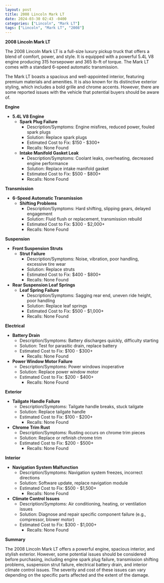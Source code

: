 ```yaml
---
layout: post
title: 2008 Lincoln Mark LT
date: 2024-03-30 02:43 -0400
categories: ["Lincoln", "Mark LT"]
tags: ["Lincoln", "Mark LT", "2008"]
---
```

**2008 Lincoln Mark LT**

The 2008 Lincoln Mark LT is a full-size luxury pickup truck that offers a blend of comfort, power, and style. It is equipped with a powerful 5.4L V8 engine producing 315 horsepower and 365 lb-ft of torque. The Mark LT comes with a standard 6-speed automatic transmission.

The Mark LT boasts a spacious and well-appointed interior, featuring premium materials and amenities. It is also known for its distinctive exterior styling, which includes a bold grille and chrome accents. However, there are some reported issues with the vehicle that potential buyers should be aware of.

**Engine**

* **5.4L V8 Engine**
    * **Spark Plug Failure**
        * Description/Symptoms: Engine misfires, reduced power, fouled spark plugs
        * Solution: Replace spark plugs
        * Estimated Cost to Fix: $150 - $300+
        * Recalls: None Found
    * **Intake Manifold Gasket Leak**
        * Description/Symptoms: Coolant leaks, overheating, decreased engine performance
        * Solution: Replace intake manifold gasket
        * Estimated Cost to Fix: $500 - $800+
        * Recalls: None Found

**Transmission**

* **6-Speed Automatic Transmission**
    * **Shifting Problems**
        * Description/Symptoms: Hard shifting, slipping gears, delayed engagement
        * Solution: Fluid flush or replacement, transmission rebuild
        * Estimated Cost to Fix: $300 - $2,000+
        * Recalls: None Found

**Suspension**

* **Front Suspension Struts**
    * **Strut Failure**
        * Description/Symptoms: Noise, vibration, poor handling, excessive tire wear
        * Solution: Replace struts
        * Estimated Cost to Fix: $400 - $800+
        * Recalls: None Found
* **Rear Suspension Leaf Springs**
    * **Leaf Spring Failure**
        * Description/Symptoms: Sagging rear end, uneven ride height, poor handling
        * Solution: Replace leaf springs
        * Estimated Cost to Fix: $500 - $1,000+
        * Recalls: None Found

**Electrical**

* **Battery Drain**
    * Description/Symptoms: Battery discharges quickly, difficulty starting
    * Solution: Test for parasitic drain, replace battery
    * Estimated Cost to Fix: $100 - $300+
        * Recalls: None Found
* **Power Window Motor Failure**
    * Description/Symptoms: Power windows inoperative
    * Solution: Replace power window motor
    * Estimated Cost to Fix: $200 - $400+
        * Recalls: None Found

**Exterior**

* **Tailgate Handle Failure**
    * Description/Symptoms: Tailgate handle breaks, stuck tailgate
    * Solution: Replace tailgate handle
    * Estimated Cost to Fix: $100 - $200+
        * Recalls: None Found
* **Chrome Trim Rust**
    * Description/Symptoms: Rusting occurs on chrome trim pieces
    * Solution: Replace or refinish chrome trim
    * Estimated Cost to Fix: $200 - $500+
        * Recalls: None Found

**Interior**

* **Navigation System Malfunction**
    * Description/Symptoms: Navigation system freezes, incorrect directions
    * Solution: Software update, replace navigation module
    * Estimated Cost to Fix: $500 - $1,500+
        * Recalls: None Found
* **Climate Control Issues**
    * Description/Symptoms: Air conditioning, heating, or ventilation issues
    * Solution: Diagnose and repair specific component failure (e.g., compressor, blower motor)
    * Estimated Cost to Fix: $300 - $1,000+
        * Recalls: None Found

**Summary**

The 2008 Lincoln Mark LT offers a powerful engine, spacious interior, and stylish exterior. However, some potential issues should be considered before purchasing, including engine spark plug failure, transmission shifting problems, suspension strut failure, electrical battery drain, and interior climate control issues. The severity and cost of these issues can vary depending on the specific parts affected and the extent of the damage.
